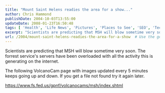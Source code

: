 ```yaml
---
title: "Mount Saint Helens readies the area for a show..."
author: Chris Hammond
publishDate: 2004-10-03T13:55:00
updateDate: 2008-01-23T16:50:48
tags: [ 'Health', 'Life News', 'Pictures', 'Places to See', 'SEO', 'Technology' ]
excerpt: "Scientists are predicting that MSH will blow sometime very soon. The forrest service's servers have been overloaded with all the activity this is generating on the internet.  The following VolcanoCam page with images updated every 5 minutes keeps going up and down. If you get a file not found try it again..."
url: /2004/mount-saint-helens-readies-the-area-for-a-show  # Use the generated URL with year
---
```

<P>Scientists are predicting that MSH will blow sometime very soon. The forrest service's servers have been overloaded with all the activity this is generating on the internet. </P> <P>The following VolcanoCam page with images updated every 5 minutes keeps going up and down. If you get a file not found try it again later.</P> <P><A href="https://www.fs.fed.us/gpnf/volcanocams/msh/index.shtml">https://www.fs.fed.us/gpnf/volcanocams/msh/index.shtml</A></P>
